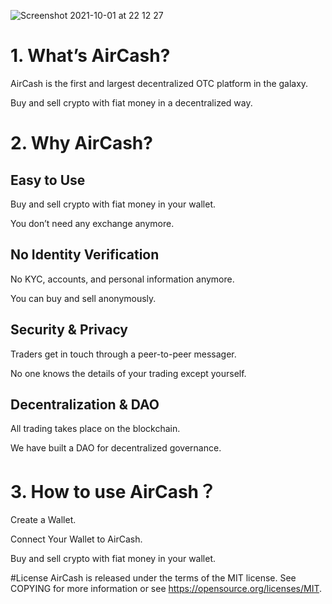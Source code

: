 ![Screenshot 2021-10-01 at 22 12 27](https://user-images.githubusercontent.com/84432217/135695913-ec6d247c-fa6b-44ed-be0f-af45adaf9986.jpg)

# 1. What’s AirCash?

AirCash is the first and largest decentralized OTC platform in the galaxy.

Buy and sell crypto with fiat money in a decentralized way.

# 2. Why AirCash?

## Easy to Use

Buy and sell crypto with fiat money in your wallet.

You don’t need any exchange anymore.

## No Identity Verification

No KYC, accounts, and personal information anymore.

You can buy and sell anonymously.

## Security & Privacy 

Traders get in touch through a peer-to-peer messager.

No one knows the details of your trading except yourself.

## Decentralization & DAO

All trading takes place on the blockchain.

We have built a DAO for decentralized governance. 

# 3. How to use AirCash？

Create a Wallet.

Connect Your Wallet to AirCash.

Buy and sell crypto with fiat money in your wallet.

#License
AirCash is released under the terms of the MIT license. 
See COPYING for more information or see https://opensource.org/licenses/MIT.
